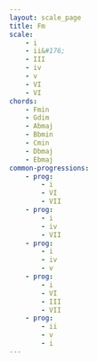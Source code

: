 ```yaml
---
layout: scale_page
title: Fm
scale:
    - i
    - ii&#176;
    - III
    - iv
    - v
    - VI
    - VI
chords: 
    - Fmin    
    - Gdim    
    - Abmaj   
    - Bbmin   
    - Cmin    
    - Dbmaj   
    - Ebmaj
common-progressions:
    - prog: 
        - i 
        - VI 
        - VII
    - prog: 
        - i 
        - iv 
        - VII
    - prog: 
        - i 
        - iv 
        - v
    - prog: 
        - i 
        - VI 
        - III 
        - VII
    - prog: 
        - ii 
        - v 
        - i
---
```

